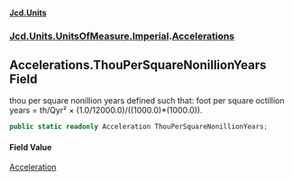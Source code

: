 #### [Jcd.Units](index 'index')
### [Jcd.Units.UnitsOfMeasure.Imperial](Jcd.Units.UnitsOfMeasure.Imperial 'Jcd.Units.UnitsOfMeasure.Imperial').[Accelerations](Accelerations 'Jcd.Units.UnitsOfMeasure.Imperial.Accelerations')

## Accelerations.ThouPerSquareNonillionYears Field

thou per square nonillion years defined such that: foot per square octillion years = th/Qyr² ×
(1.0/12000.0)/((1000.0)*(1000.0)).

```csharp
public static readonly Acceleration ThouPerSquareNonillionYears;
```

#### Field Value
[Acceleration](Acceleration 'Jcd.Units.UnitTypes.Acceleration')